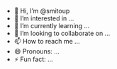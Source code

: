 - 👋 Hi, I’m @smitoup
- 👀 I’m interested in ...
- 🌱 I’m currently learning ...
- 💞️ I’m looking to collaborate on ...
- 📫 How to reach me ...
- 😄 Pronouns: ...
- ⚡ Fun fact: ...

<!---
smitoup/smitoup is a ✨ special ✨ repository because its `README.md` (this file) appears on your GitHub profile.
You can click the Preview link to take a look at your changes.
--->
